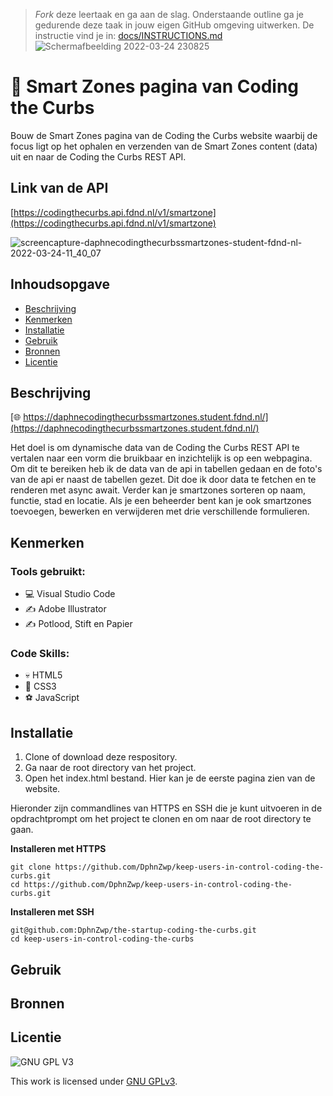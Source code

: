 > _Fork_ deze leertaak en ga aan de slag. Onderstaande outline ga je gedurende deze taak in jouw eigen GitHub omgeving uitwerken. De instructie vind je in: [docs/INSTRUCTIONS.md](docs/INSTRUCTIONS.md)
![Schermafbeelding 2022-03-24 230825](https://user-images.githubusercontent.com/69635977/160018395-6f8f20ed-7804-4b08-ab21-0c1e4a46ea8a.png)

# 🚐 Smart Zones pagina van Coding the Curbs
Bouw de Smart Zones pagina van de Coding the Curbs website waarbij de focus ligt op het ophalen en verzenden van de Smart Zones content (data) uit en naar de Coding the Curbs REST API.

## Link van de API
[https://codingthecurbs.api.fdnd.nl/v1/smartzone](https://codingthecurbs.api.fdnd.nl/v1/smartzone)

![screencapture-daphnecodingthecurbssmartzones-student-fdnd-nl-2022-03-24-11_40_07](https://user-images.githubusercontent.com/69635977/159898897-7fa3053b-cbd8-4357-9d51-26502a8c0f13.png)

## Inhoudsopgave

  * [Beschrijving](#beschrijving)
  * [Kenmerken](#kenmerken)
  * [Installatie](#installatie)
  * [Gebruik](#gebruik)
  * [Bronnen](#bronnen)
  * [Licentie](#licentie)

## Beschrijving
[🌐 https://daphnecodingthecurbssmartzones.student.fdnd.nl/](https://daphnecodingthecurbssmartzones.student.fdnd.nl/)

Het doel is om dynamische data van de Coding the Curbs REST API te vertalen naar een vorm die bruikbaar en inzichtelijk is op een webpagina. Om dit te bereiken heb ik de data van de api in tabellen gedaan en de foto's van de api er naast de tabellen gezet. Dit doe ik door data te fetchen en te renderen met async await. Verder kan je smartzones sorteren op naam, functie, stad en locatie. Als je een beheerder bent kan je ook smartzones toevoegen, bewerken en verwijderen met drie verschillende formulieren.

## Kenmerken

### Tools gebruikt:
- 💻 Visual Studio Code
- ✍️ Adobe Illustrator
- ✍️ Potlood, Stift en Papier

### Code Skills:
- 💀 HTML5
- 🧍 CSS3
- ⚽ JavaScript

## Installatie
1. Clone of download deze respository.
2. Ga naar de root directory van het project.
3. Open het index.html bestand. Hier kan je de eerste pagina zien van de website.

Hieronder zijn commandlines van HTTPS en SSH die je kunt uitvoeren in de opdrachtprompt om het project te clonen en om naar de root directory te gaan.

**Installeren met HTTPS**

```
git clone https://github.com/DphnZwp/keep-users-in-control-coding-the-curbs.git
cd https://github.com/DphnZwp/keep-users-in-control-coding-the-curbs.git
```

**Installeren met SSH**

```
git@github.com:DphnZwp/the-startup-coding-the-curbs.git
cd keep-users-in-control-coding-the-curbs

```

## Gebruik

## Bronnen

## Licentie

![GNU GPL V3](https://www.gnu.org/graphics/gplv3-127x51.png)

This work is licensed under [GNU GPLv3](./LICENSE).
